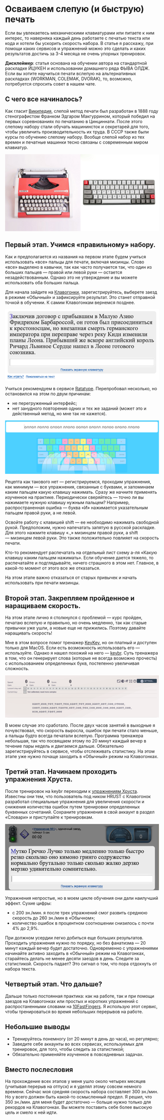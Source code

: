 # Осваиваем слепую (и быструю) печать

Если вы увлекаетесь механическими клавиатурами или питаете к ним интерес, то наверняка каждый день работаете с печатью текста или кода и хотели бы ускорить скорость набора. В статье я расскажу, при помощи каких сервисов и упражнений можно это сделать и каких результатов достичь за 3-4 месяца не очень упорных тренировок.

**Дисклеймер**: статья основана на обучении автора на стандартной раскладке ЙЦУКЕН и использовании домашнего ряда ФЫВА ОЛДЖ. Если вы хотите научиться печати вслепую на альтернативных раскладках (WORKMAN, COLEMAK, DVORAK), то, возможно, потребуется спросить совет в нашем чате.

## С чего все начиналось?

Как гласит [Википедия](https://ru.wikipedia.org/wiki/%D0%A1%D0%BB%D0%B5%D0%BF%D0%BE%D0%B9_%D0%BC%D0%B5%D1%82%D0%BE%D0%B4_%D0%BF%D0%B5%D1%87%D0%B0%D1%82%D0%B8), слепой метод печати был разработан в 1888 году стенографистом Франком Эдгаром Макгуррином, который победил на первых соревнованиях по печатанию в Цинциннати. После этого слепому набору стали обучать машининсток и секретарей для того, чтобы увеличить производительность их труда. В СССР также были курсы по обучению слепому набору. Вообще слепой набор из тех времен и печатные машинки тесно связаны с современным миром клавиатур.

![Печатная машинка и 60% клавиатура](images/typewriter.png)

## Первый этап. Учимся «правильному» набору.

Как и предполагается из названия на первом этапе будем учиться использовать «все» пальцы для печати, включая мизинцы. Слово «все» выделено в кавычки, так как часто получается так, что один из больших пальцев — правой или левой руки — остается незадействованным. Однако это не утверждение и вы можете использовать оба больших пальца.

Для начала зайдите на [Клавогонки](https://klavogonki.ru/), зарегистрируйтесь, выберете заезд в режиме «Обычный» и зафиксируйте результат. Это станет отправной точкой в обучении. К самим Клавогонкам вернемся позднее.

![Клавогонки](images/klavogonki.png)

Учиться рекомендуем в сервисе [Ratatype](https://www.ratatype.ru/). Перепробовал несколько, но остановился на этом по двум причинам:

* не перегруженный интерфейс;
* нет занудного повторения одних и тех же заданий (может это и действенный метод, но мне так не кажется).

![Ratatype](images/ratatype.png)

Рецепта как такового нет — регистрируемся, проходим упражнения, как минимум — все упражнения, связанные с буквами, и запоминаем каким пальцем какую клавишу нажимать. Сразу же начните применять изученное на практике. Периодически сверяйтесь — точно ли вы нажимаете нужную клавишу нужным пальцем? Например, распространенная ошибка — буква «И» нажимается указательным пальцем правой руки, а не левой. 

Освойте работу с клавишей shift — ее необходимо нажимать свободной рукой. Предположим, нужно напечатать запятую в русской раскладке. Для этого нажмите клавишу «.,» мизинцем правой руки, а shift — мизинцем левой руки. Это также положительно повлияет на скорость печати.

Кто-то рекомендует распечатать на отдельный лист схему а-ля «Какую клавишу каким пальцем нажимать». Если обучение дается тяжело, то распечатайте и подглядывайте, ничего страшного в этом нет. Главное, в какой-то момент от этого все же отказаться.

На этом этапе важно отказаться от старых привычек и начать использовать при печати мизинцы.

## Второй этап. Закрепляем пройденное и наращиваем скорость.

На этом этапе лично я столкнулся с проблемой — курс пройден, печатаю вслепую и правильно, но очень медленно, так как старые привычки уже ушли, а новые еще не прижились. Поэтому давайте наращивать скорость!

Мне в этом вопросе помог тренажер [KeyKey](https://keykey.ninja/), но он платный и доступен только для MacOS. Если есть возможность использовать его — используйте. Однако я нашел похожий на него — [keybr](https://www.keybr.com/). Суть тренажера в том, что он генерирует слова (которые не всегда возможно прочесть) с использованием определенных букв, постепенно увеличивая сложность.

![Keybr](images/keybr.png)

В моем случае это сработало. После двух часов занятий в выходные я почувствовал, что скорость выросла, ошибок при печати стало меньше, а пальцы будто всегда печатали вслепую. Программа тренажера небольшая, так что посвящаем этому по 20 минут каждый вечер в течение пары недель и двигаемся дальше. Обязательно зарегистрируйтесь в сервисе, чтобы отслеживать статистику. На этом этапе уже нужно почаще заходить в «Обычный» режим на Клавогонках.

## Третий этап. Начинаем проходить упражнения Хруста.

После тренировок на keybr переходим к [упражнениям Хруста](http://klavogonki.ru/wiki/%D0%A3%D0%BF%D1%80%D0%B0%D0%B6%D0%BD%D0%B5%D0%BD%D0%B8%D1%8F_%D0%A5%D1%80%D1%83%D1%81%D1%82%D0%B0). Известны они тем, что пользователь под ником HRUST с Клавогонок разработал специальные упражнения для увеличения скорости и снижения количества ошибок путем тренировки определенных буквенных сочетаний. Сохраните упражнения в свой аккаунт в раздел «Словари» и приступайте к тренировкам.

![Упражнения хруста](images/hrust.png)

Упражнения непростые, но в моем цикле обучения они дали наилучший эффект. Сухие цифры:

* с 200 зн./мин. я после трех упражнений смог развить среднюю скорость до 260 зн./мин в «Обычном»;
* количество ошибок в процентном соотношении снизилось с почти 4% до 2,9%.

При должном усердии легко добиться еще больших результатов. Проходить упражнения нужно по порядку, но без фанатизма — 20 минут каждый вечер будет достаточно. Одновременно с упражнениями начинайте активно заходить в «Обычный» режим на Клавогонках, старайтесь делать не менее десяти заездов в день. Следите за статистикой. Скорость падает? Это сигнал о том, что пора отдохнуть от набора текста.

## Четвертый этап. Что дальше?

Дальше только постоянная практика: как на работе, так и при помощи заездов на Клавогонках или простых и коротких упражнений с распростаненными словами на [10FastFingers](https://10fastfingers.com/typing-test/russian). Я использую этот сервис, чтобы тренироваться во время небольших перерывов на работе. 

## Небольшие выводы

* Тренируйтесь понемногу (от 20 минут в день до часа), но регулярно;
* Заведите себе аккаунты во всех сервисах, используемых для тренировок, для того, чтобы следить за статистикой;
* Обязательно применяйте изученное в повседневных задачах.

## Вместо послесловия

На прохождение всех этапов у меня ушло около четырех месяцев (учитывая перерыв на отпуск) и я уделял этому совсем немного времени. Сейчас моя средняя скорость набора составляет 300 зн./мин. Но у всего должен быть какой-то осмысленный предел. Я решил, что 350 зн./мин. для меня будет достаточно — больше нужно только для рекордов на Клавогонках. Вы можете поставить себе более высокую цель и смело к ней идти.
